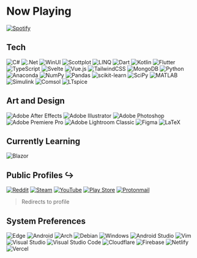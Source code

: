 # Now Playing

[![Spotify](https://novatorem-az-21.vercel.app/api/spotify)](https://open.spotify.com/user/Az21)

## Tech

![C#](https://img.shields.io/badge/c%23-%23239120.svg?style=for-the-badge&logo=c-sharp&logoColor=white)
![.Net](https://img.shields.io/badge/.NET-5C2D91?style=for-the-badge&logo=.net&logoColor=white)
![WinUI](https://img.shields.io/badge/WinUI%203-0078D6?style=for-the-badge&logo=.net&logoColor=white)
![Scottplot](https://img.shields.io/badge/ScottPlot-2a2a2a?style=for-the-badge&logo=.net&logoColor=white)
![LINQ](https://img.shields.io/badge/LINQ-5C2D91?style=for-the-badge&logo=.net&logoColor=white)
![Dart](https://img.shields.io/badge/dart-%230175C2.svg?style=for-the-badge&logo=dart&logoColor=white)
![Kotlin](https://img.shields.io/badge/kotlin-%230095D5.svg?style=for-the-badge&logo=kotlin&logoColor=white)
![Flutter](https://img.shields.io/badge/Flutter-%2302569B.svg?style=for-the-badge&logo=Flutter&logoColor=white)
![TypeScript](https://img.shields.io/badge/typescript-%23007ACC.svg?style=for-the-badge&logo=typescript&logoColor=white)
![Svelte](https://img.shields.io/badge/svelte-%23f1413d.svg?style=for-the-badge&logo=svelte&logoColor=white)
![Vue.js](https://img.shields.io/badge/vuejs-%2335495e.svg?style=for-the-badge&logo=vuedotjs&logoColor=%234FC08D)
![TailwindCSS](https://img.shields.io/badge/tailwindcss-%2338B2AC.svg?style=for-the-badge&logo=tailwind-css&logoColor=white)
![MongoDB](https://img.shields.io/badge/MongoDB-%234ea94b.svg?style=for-the-badge&logo=mongodb&logoColor=white)
![Python](https://img.shields.io/badge/python-3670A0?style=for-the-badge&logo=python&logoColor=ffdd54)
![Anaconda](https://img.shields.io/badge/Anaconda-%2344A833.svg?style=for-the-badge&logo=anaconda&logoColor=white)
![NumPy](https://img.shields.io/badge/numpy-%23013243.svg?style=for-the-badge&logo=numpy&logoColor=white)
![Pandas](https://img.shields.io/badge/pandas-%23150458.svg?style=for-the-badge&logo=pandas&logoColor=white)
![scikit-learn](https://img.shields.io/badge/scikit--learn-%23F7931E.svg?style=for-the-badge&logo=scikit-learn&logoColor=white)
![SciPy](https://img.shields.io/badge/SciPy-%230C55A5.svg?style=for-the-badge&logo=scipy&logoColor=%white)
![MATLAB](https://img.shields.io/badge/MATLAB-%2300591a.svg?style=for-the-badge&logo=atom&logoColor=white)
![Simulink](https://img.shields.io/badge/Simulink-%232259ff.svg?style=for-the-badge&logo=atom&logoColor=white)
![Comsol](https://img.shields.io/badge/Comsol-%23668944.svg?style=for-the-badge&logo=atom&logoColor=white)
![LTspice](https://img.shields.io/badge/LTspice-%2388109C.svg?style=for-the-badge&logo=atom&logoColor=white)


## Art and Design

![Adobe After Effects](https://img.shields.io/badge/Adobe%20After%20Effects-9999FF.svg?style=for-the-badge&logo=Adobe%20After%20Effects&logoColor=white)
![Adobe Illustrator](https://img.shields.io/badge/adobe%20illustrator-%23FF9A00.svg?style=for-the-badge&logo=adobe%20illustrator&logoColor=white)
![Adobe Photoshop](https://img.shields.io/badge/adobe%20photoshop-%2331A8FF.svg?style=for-the-badge&logo=adobe%20photoshop&logoColor=white)
![Adobe Premiere Pro](https://img.shields.io/badge/Adobe%20Premiere%20Pro-9999FF.svg?style=for-the-badge&logo=Adobe%20Premiere%20Pro&logoColor=white)
![Adobe Lightroom Classic](https://img.shields.io/badge/Adobe%20Lightroom%20Classic-31A8FF.svg?style=for-the-badge&logo=Adobe%20Lightroom%20Classic&logoColor=white)
![Figma](https://img.shields.io/badge/figma-%23F24E1E.svg?style=for-the-badge&logo=figma&logoColor=white)
![LaTeX](https://img.shields.io/badge/latex-%23008080.svg?style=for-the-badge&logo=latex&logoColor=white)

## Currently Learning

![Blazor](https://img.shields.io/badge/blazor-%235C2D91.svg?style=for-the-badge&logo=blazor&logoColor=white)


## Public Profiles ↪

[![Reddit](https://img.shields.io/badge/Reddit-FF4500?style=for-the-badge&logo=reddit&logoColor=white)](https://www.reddit.com/user/Az-21/)
[![Steam](https://img.shields.io/badge/steam-%232A2A2A.svg?style=for-the-badge&logo=steam&logoColor=white)](https://steamcommunity.com/id/-Az21-/)
[![YouTube](https://img.shields.io/badge/YouTube-%23FF0000.svg?style=for-the-badge&logo=YouTube&logoColor=white)](https://www.youtube.com/channel/UCeyvrY90JxztNOvdt6IQmVw)
[![Play Store](https://img.shields.io/badge/Google_Play-414141?style=for-the-badge&logo=google-play&logoColor=white)](https://play.google.com/store/apps/developer?id=Az21)
[![Protonmail](https://img.shields.io/badge/ProtonMail-8B89CC?style=for-the-badge&logo=protonmail&logoColor=white)](mailto:Az21Dev@pm.me)

> Redirects to profile

## System Preferences

![Edge](https://img.shields.io/badge/Edge-0078D7?style=for-the-badge&logo=Microsoft-edge&logoColor=white)
![Android](https://img.shields.io/badge/Android-3D8884?style=for-the-badge&logo=android&logoColor=white)
![Arch](https://img.shields.io/badge/Arch%20Linux-1793D1?logo=arch-linux&logoColor=fff&style=for-the-badge)
![Debian](https://img.shields.io/badge/Debian-D70A53?style=for-the-badge&logo=debian&logoColor=white)
![Windows](https://img.shields.io/badge/Windows%2011-0078D6?style=for-the-badge&logo=windows&logoColor=white)
![Android Studio](https://img.shields.io/badge/Android%20Studio-3D8884.svg?style=for-the-badge&logo=android-studio&logoColor=white)
![Vim](https://img.shields.io/badge/VIM-%2311AB00.svg?style=for-the-badge&logo=vim&logoColor=white)
![Visual Studio](https://img.shields.io/badge/Visual%20Studio-5C2D91.svg?style=for-the-badge&logo=visual-studio&logoColor=white)
![Visual Studio Code](https://img.shields.io/badge/Visual%20Studio%20Code-0078d7.svg?style=for-the-badge&logo=visual-studio-code&logoColor=white)
![Cloudflare](https://img.shields.io/badge/Cloudflare-F38020?style=for-the-badge&logo=Cloudflare&logoColor=white)
![Firebase](https://img.shields.io/badge/firebase-%23039BE5.svg?style=for-the-badge&logo=firebase)
![Netlify](https://img.shields.io/badge/netlify-%232A2A2A.svg?style=for-the-badge&logo=netlify&logoColor=#00C7B7)
![Vercel](https://img.shields.io/badge/vercel-%232A2A2A.svg?style=for-the-badge&logo=vercel&logoColor=white)
